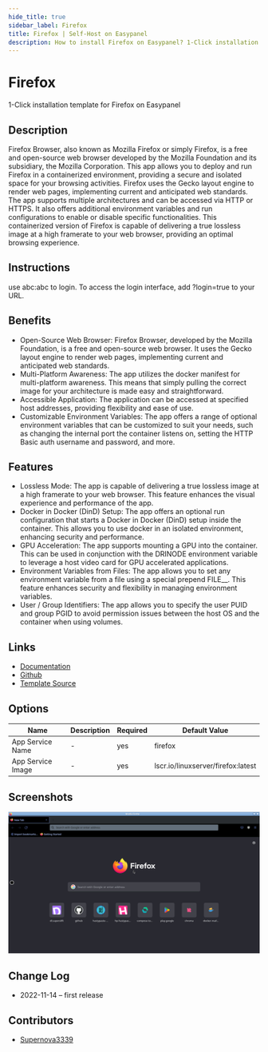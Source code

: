 ```yaml
---
hide_title: true
sidebar_label: Firefox
title: Firefox | Self-Host on Easypanel
description: How to install Firefox on Easypanel? 1-Click installation template for Firefox on Easypanel
---
```


<!-- generated -->

# Firefox

1-Click installation template for Firefox on Easypanel

## Description

Firefox Browser, also known as Mozilla Firefox or simply Firefox, is a free and open-source web browser developed by the Mozilla Foundation and its subsidiary, the Mozilla Corporation. This app allows you to deploy and run Firefox in a containerized environment, providing a secure and isolated space for your browsing activities. Firefox uses the Gecko layout engine to render web pages, implementing current and anticipated web standards. The app supports multiple architectures and can be accessed via HTTP or HTTPS. It also offers additional environment variables and run configurations to enable or disable specific functionalities. This containerized version of Firefox is capable of delivering a true lossless image at a high framerate to your web browser, providing an optimal browsing experience.

## Instructions

use abc:abc to login. To access the login interface, add ?login=true to your URL.

## Benefits

- Open-Source Web Browser: Firefox Browser, developed by the Mozilla Foundation, is a free and open-source web browser. It uses the Gecko layout engine to render web pages, implementing current and anticipated web standards.
- Multi-Platform Awareness: The app utilizes the docker manifest for multi-platform awareness. This means that simply pulling the correct image for your architecture is made easy and straightforward.
- Accessible Application: The application can be accessed at specified host addresses, providing flexibility and ease of use.
- Customizable Environment Variables: The app offers a range of optional environment variables that can be customized to suit your needs, such as changing the internal port the container listens on, setting the HTTP Basic auth username and password, and more.

## Features

- Lossless Mode: The app is capable of delivering a true lossless image at a high framerate to your web browser. This feature enhances the visual experience and performance of the app.
- Docker in Docker (DinD) Setup: The app offers an optional run configuration that starts a Docker in Docker (DinD) setup inside the container. This allows you to use docker in an isolated environment, enhancing security and performance.
- GPU Acceleration: The app supports mounting a GPU into the container. This can be used in conjunction with the DRINODE environment variable to leverage a host video card for GPU accelerated applications.
- Environment Variables from Files: The app allows you to set any environment variable from a file using a special prepend FILE__. This feature enhances security and flexibility in managing environment variables.
- User / Group Identifiers: The app allows you to specify the user PUID and group PGID to avoid permission issues between the host OS and the container when using volumes.

## Links

- [Documentation](https://docs.linuxserver.io/images/docker-firefox)
- [Github](https://github.com/linuxserver/docker-firefox)
- [Template Source](https://github.com/easypanel-io/templates/tree/main/templates/firefox)

## Options

Name | Description | Required | Default Value
-|-|-|-
App Service Name | - | yes | firefox
App Service Image | - | yes | lscr.io/linuxserver/firefox:latest

## Screenshots

![Firefox Screenshot](./assets/screenshot.png)

## Change Log

- 2022-11-14 – first release

## Contributors

- [Supernova3339](https://github.com/Supernova3339)
